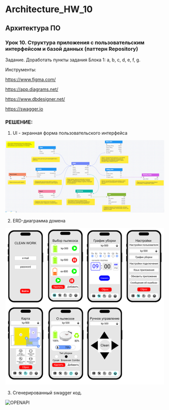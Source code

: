 # Architecture_HW_10


## Архитектура ПО

### Урок 10. Структура приложения с пользовательским интерфейсом и базой данных (паттерн Repository)

Задание.
Доработать пункты задания Блока 1: a, b, c, d, e, f, g.

Инструменты:

https://www.figma.com/

https://app.diagrams.net/

https://www.dbdesigner.net/

https://swagger.io

### РЕШЕНИЕ:

1) UI - экранная форма пользовательского интерфейса

![UI](src/01.png)

2) ERD-диаграмма домена 

![ERD](src/02.png)

3) Сгенерированный swagger код.

![OPENAPI](src/openapi.yaml)

